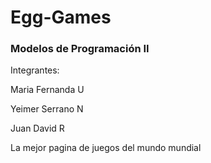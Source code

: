 # Egg-Games
### Modelos de Programación II

Integrantes:

Maria Fernanda U

Yeimer Serrano N

Juan David R

La mejor pagina de juegos del mundo mundial
